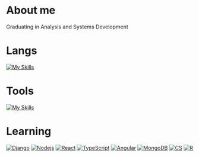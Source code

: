 # About me
Graduating in Analysis and Systems Development

# Langs
[![My Skills](https://skillicons.dev/icons?i=js,python,c)](https://skillicons.dev)
# Tools
[![My Skills](https://skillicons.dev/icons?i=postgresql,figma,vscode,obsidian,git,github)](https://skillicons.dev) <br>

# Learning
[![Django](https://skillicons.dev/icons?i=django)](https://skillicons.dev)
[![Nodejs](https://skillicons.dev/icons?i=nodejs)](https://skillicons.dev)
[![React](https://skillicons.dev/icons?i=react)](https://skillicons.dev)
[![TypeScript](https://skillicons.dev/icons?i=ts)](https://skillicons.dev)
[![Angular](https://skillicons.dev/icons?i=angular)](https://skillicons.dev)
[![MongoDB](https://skillicons.dev/icons?i=mongodb)](https://skillicons.dev)
[![CS](https://skillicons.dev/icons?i=cs)](https://skillicons.dev)
[![R](https://skillicons.dev/icons?i=r)](https://skillicons.dev)
